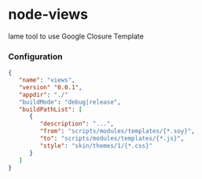 # node-views

lame tool to use Google Closure Template

### Configuration

```json
{
   "name": "views",
   "version" "0.0.1",
   "appdir": "./"
   "buildMode": "debug|release",
   "buildPathList": [
      {
         "description": "...",
         "from": "scripts/modules/templates/{*.soy}",
         "to": "scripts/modules/templates/{*.js}",
         "style": "skin/themes/1/{*.css}"
      }
   ]
}
```

